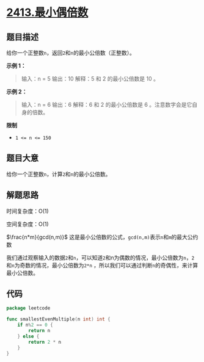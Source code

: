 # [2413.最小偶倍数](https://leetcode.cn/problems/smallest-even-multiple/)

## 题目描述

给你一个正整数`n`，返回`2`和`n`的最小公倍数（正整数）。

**示例 1：**

> 输入：n = 5
> 输出：10
> 解释：5 和 2 的最小公倍数是 10 。

**示例 2：**

> 输入：n = 6
> 输出：6
> 解释：6 和 2 的最小公倍数是 6 。注意数字会是它自身的倍数。

**限制**

* `1 <= n <= 150`

## 题目大意

给你一个正整数`n`，计算`2`和`n`的最小公倍数。

## 解题思路

时间复杂度：O(1)

空间复杂度：O(1)

$\frac{n*m}{gcd(n,m)}$ 这是最小公倍数的公式，`gcd(n,m)`表示`n`和`m`的最大公约数

我们通过观察输入的数据`2`和`n`，可以知道`2`和n为偶数的情况，最小公倍数为`n`，`2`和`n`为奇数的情况，最小公倍数为`2*n`
，所以我们可以通过判断`n`的奇偶性，来计算最小公倍数。

## 代码

```go
package leetcode

func smallestEvenMultiple(n int) int {
	if n%2 == 0 {
		return n
	} else {
		return 2 * n
	}
}
```
